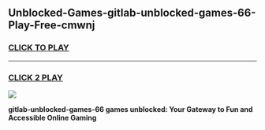 
## Unblocked-Games-gitlab-unblocked-games-66-Play-Free-cmwnj
<h3>
<a href="https://premium76.site?title=gitlab-unblocked-games-66&ref=23A">CLICK TO PLAY</a></h3>
<hr>

<h3>
<a href="https://premium76.site?title=gitlab-unblocked-games-66&ref=23A">CLICK 2 PLAY</a>
  
</h3>

<a href="https://premium76.site?title=gitlab-unblocked-games-66&ref=23A"><img src="https://clearcache.store/games.png"></a>


**gitlab-unblocked-games-66 games unblocked: Your Gateway to Fun and Accessible Online Gaming**
